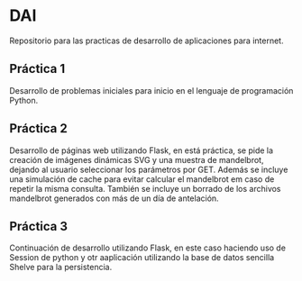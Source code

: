 # DAI
Repositorio para las practicas de desarrollo de aplicaciones para internet.

## Práctica 1
Desarrollo de problemas iniciales para inicio en el lenguaje de programación Python.

## Práctica 2
Desarrollo de páginas web utilizando Flask, en está práctica, se pide la creación de imágenes dinámicas SVG y una muestra de mandelbrot, dejando al usuario seleccionar los parámetros por GET. Además se incluye una simulación de cache para evitar calcular el mandelbrot em caso de repetir la misma consulta. También se incluye un borrado de los archivos mandelbrot generados con más de un día de antelación.

## Práctica 3
Continuación de desarrollo utilizando Flask, en este caso haciendo uso de Session de python y otr aaplicación utilizando la base de datos sencilla Shelve para la persistencia.
